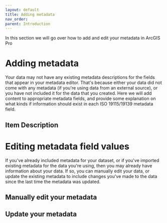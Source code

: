 ```yaml
---
layout: default
title: Adding metadata
nav_order:
parent: Introduction
---
```


In this section we will go over how to add and edit your metadata in ArcGIS Pro

# Adding metadata

Your data may not have any existing metadata descriptions for the fields that appear in your metadata editor. That's because either your data did not come with any metadata (if you're using data from an external source), or you have not included it for the data that you created. Here we will add content to appropriate metadata fields, and provide some explanation on what kinds if information should exist in each ISO 19115/19139 metadata field.

## Item Description

##

# Editing metadata field values

If you've already included metadata for your dataset, or if you've imported existing metadata for the data you're using, then you may already have information about your data. If so, you can manually edit your data, or update the existing metadata to include changes you've made to the data since the last time the metadata was updated.

## Manually edit your metadata

## Update your metadata
